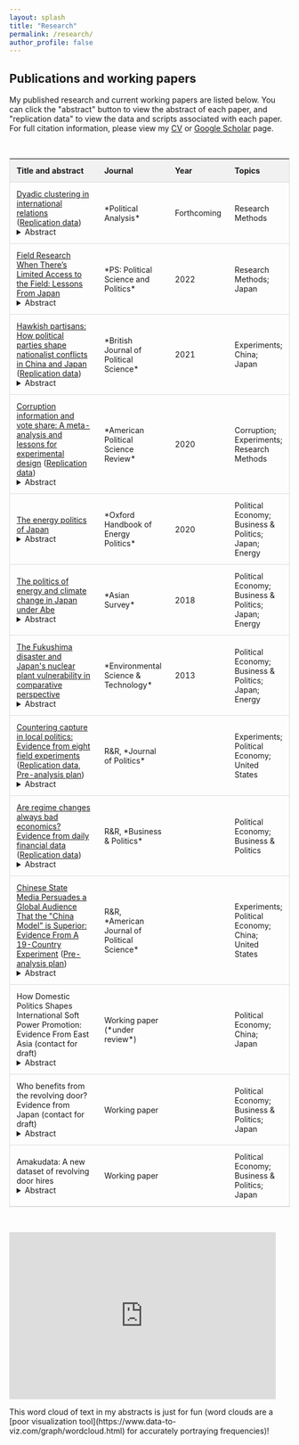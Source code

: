```yaml
---
layout: splash
title: "Research"
permalink: /research/
author_profile: false
---
```


## Publications and working papers

My published research and current working papers are listed below. You can click the "abstract" button to view the abstract of each paper, and "replication data" to view the data and scripts associated with each paper. For full citation information, please view my <a href="https://www.trevorincerti.com/files/incerti_cv.pdf">CV</a> or <a href="https://scholar.google.com/citations?user=TE5-tI0AAAAJ&hl=en&oi=ao">Google Scholar</a> page. 

<br>

<style type="text/css">

#myTable {
  border-collapse: collapse; /* Collapse borders */
  width: 100%; /* Full-width */
  border: 1px solid #ddd; /* Add a grey border */
  font-size: 14px; /* Increase font-size */
}

#myTable th, #myTable td {
  text-align: left; /* Left-align text */
  padding: 12px; /* Add padding */
}

#myTable tr {
  /* Add a bottom border to all table rows */
  border-bottom: 1px solid #ddd; 
}

#myTable tr.header, #myTable tr:hover {
  /* Add a grey background color to the table header and on hover */
  background-color: #f1f1f1;
}
</style>


<table id="myTable">
<colgroup>
<col width="55%" />
<col width="22%" />
<col width="5%" />
<col width="18%" />
</colgroup>
<thead>
<tr class="header">
<th>Title and abstract</th>
<th>Journal</th>
<th>Year</th>
<th>Topics</th>
</tr>
</thead>
<tbody>

<tr>
<td>
<a href="https://arxiv.org/abs/2109.03774">Dyadic clustering in international relations</a>  (<a href="https://dataverse.harvard.edu/dataset.xhtml?persistentId=doi:10.7910/DVN/9I0LRQ">Replication data</a>) 
  <details><summary>Abstract</summary> Quantitative empirical inquiry in international relations often relies on dyadic data. Standard analytic techniques do not account for the fact that dyads are not generally independent of one another. That is, when dyads share a constituent member (e.g., a common country), they may be statistically dependent, or "clustered." Recent work has developed dyadic clustering robust standard errors (DCRSEs) that account for this dependence. Using these DCRSEs, we reanalyzed all empirical articles published in International Organization between January 2014 and January 2020 that feature dyadic data. We find that published standard errors for key explanatory variables are, on average, approximately half as large as DCRSEs, suggesting that dyadic clustering is leading researchers to severely underestimate uncertainty. However, most (67% of) statistically significant findings remain statistically significant when using DCRSEs. We conclude that accounting for dyadic clustering is both important and feasible, and offer software in R and Stata to facilitate use of DCRSEs in future research.</details>  
</td>
<td markdown="span">*Political Analysis*</td>
<td markdown="span">Forthcoming</td>
<td markdown="span">Research Methods</td>
</tr>

<tr>
<td>
<a href="https://www.cambridge.org/core/services/aop-cambridge-core/content/view/AFFB58E13F44B31F63C58A452F57C697/S1049096522000932a.pdf/field-research-when-there-is-limited-access-to-the-field-lessons-from-japan.pdf">Field Research When There’s Limited Access to the Field: Lessons From Japan</a>  
  <details><summary>Abstract</summary> How can scholars conduct field research when there is limited access to the field? The paper first identifies how limited and uncertain field access can affect field research and then provides recommendations to address these challenges. We focus on doing field research in Japan both because of our substantive expertise, but we think that problems and solutions we outline should be applicable to a broad range of countries. Our hope is that this paper contributes to the developing literature on conducting research during times of emergency and the larger literature on best practices for field research. </details>  
</td>
<td markdown="span">*PS: Political Science and Politics*</td>
<td markdown="span">2022</td>
<td markdown="span">Research Methods; Japan</td>
</tr>

<tr>
<td>
<a href="https://www.cambridge.org/core/journals/british-journal-of-political-science/article/hawkish-partisans-how-political-parties-shape-nationalist-conflicts-in-china-and-japan/D625B68B3659A3CAD1A1D56E12AB45C3">Hawkish partisans: How political parties shape nationalist conflicts in China and Japan</a>  (<a href="https://dataverse.harvard.edu/dataset.xhtml?persistentId=doi:10.7910/DVN/S4YXQB">Replication data</a>)
  <details><summary>Abstract</summary> It is well known that regime types affect international conflicts. This article explores political parties as a mechanism through which they do so. Political parties operate in fundamentally different ways in democracies vs. non-democracies, which has consequences for foreign policy. Core supporters of a party in a democracy, if they are hawkish, may be more successful at demanding hawkish behavior from their party representatives than would be their counterparts in an autocracy. The study draws on evidence from paired experiments in democratic Japan and non-democratic China to show that supporters of the ruling party in Japan punish their leaders for discouraging nationalist protests, while ruling party insiders in China are less likely to do so. Under some circumstances, then, non-democratic regimes may be better able to rein in peace-threatening displays of nationalism.</details>  
</td>
<td markdown="span">*British Journal of Political Science*</td>
<td markdown="span">2021</td>
<td markdown="span">Experiments; China; Japan</td>
</tr>

<tr>
<td>
<a href="https://www.cambridge.org/core/services/aop-cambridge-core/content/view/AB2ACE468B04EAB85CAF7379F9DF4817/S000305542000012Xa.pdf/corruption_information_and_vote_share_a_metaanalysis_and_lessons_for_experimental_design.pdf">Corruption information and vote share: A meta-analysis and lessons for experimental design</a> (<a href="https://github.com/tincerti/corruption_meta">Replication data</a>)
  <details><summary>Abstract</summary> Debate persists on whether voters hold politicians accountable for corruption. Numerous experiments have examined whether informing voters about corrupt acts of politicians decreases their vote share. Meta-analysis demonstrates that corrupt candidates are punished by zero percentage points across field experiments, but approximately 32 points in survey experiments. I argue this discrepancy arises due to methodological differences. Small effects in field experiments may stem partially from weak treatments and noncompliance, and large effects in survey experiments are likely from social desirability bias and the lower and hypothetical nature of costs. Conjoint experiments introduce hypothetical costly trade-offs, but it may be best to interpret results in terms of realistic sets of characteristics rather than marginal effects of particular characteristics. These results suggest that survey experiments may provide point estimates that are not representative of real-world voting behavior. However, field experimental estimates may also not recover the “true” effects due to design decisions and limitations.</details>  
</td>
<td markdown="span">*American Political Science Review*</td>
<td markdown="span">2020</td>
<td markdown="span">Corruption; Experiments; Research Methods</td>
</tr>

<tr>
<td>
<a href="https://www.oxfordhandbooks.com/view/10.1093/oxfordhb/9780190861360.001.0001/oxfordhb-9780190861360-e-21">The energy politics of Japan</a>  
  <details><summary>Abstract</summary> Japanese energy policy has attracted renewed attention since the 2011 Fukushima nuclear disaster. However, Japan’s energy challenges are nothing new; as a country poor in natural resources, it has long struggled to meet its energy needs. This chapter provides an overview of Japanese energy politics, focusing on three broad topics: Japan’s modernization and energy security challenges, the politics of the utilities sector and nuclear energy, and the politics of energy conservation and climate change. In addition, the chapter discusses factors specific to Japan, such as state-business relations in the utilities sector and institutional changes since the 1990s. Japan offers both compelling puzzles—several transformative shifts in energy conservation policy, limited emphasis on renewables despite persistent energy security concerns, and reinvigoration of nuclear energy despite the Fukushima disaster—as well as important empirical opportunities for theory testing. The chapter concludes by calling for additional research that integrates insights from Japan into broader theoretical and cross-national scholarship, examines Japanese energy policy within an international context, and uses rigorous causal identification strategies to evaluate Japanese energy policy. Finally, it identifies the politics of decarbonization in Japan as a critical area for future research.</details>  
</td>
<td markdown="span">*Oxford Handbook of Energy Politics*</td>
<td markdown="span"> 2020 </td>
<td markdown="span"> Political Economy; Business & Politics; Japan; Energy</td>
</tr>

<tr>
<td>
<a href="http://tincerti.github.io/files/AS5804_01_Incerti_and_Lipscy.pdf">The politics of energy and climate change in Japan under Abe</a>  
  <details><summary>Abstract</summary> Under what we call Abenergynomics, Japanese Prime Minister Abe Shinzo has used energy policy to support the growth objectives of Abenomics, even when the associated policies are publicly unpopular, opposed by utility companies, or harmful to the environment. We show how Abenergynomics has shaped Japanese policy on nuclear power, electricity deregulation, renewable energy, and climate change. </details>  
</td>
<td markdown="span">*Asian Survey*</td>
<td markdown="span"> 2018 </td>
<td markdown="span"> Political Economy; Business & Politics; Japan; Energy </td>
</tr>

<tr>
<td>
<a href="https://pubs.acs.org/doi/pdfplus/10.1021/es4004813">The Fukushima disaster and Japan's nuclear plant vulnerability in comparative perspective</a>  
  <details><summary>Abstract</summary> We consider the vulnerability of nuclear power plants to a disaster like the one that occurred at Fukushima Daiichi. Examination of Japanese nuclear plants affected by the earthquake and tsunami on March 11, 2011 shows that three variables were crucial at the early stages of the crisis: plant elevation, sea wall elevation, and location and status of backup generators. Higher elevations for these variables, or waterproof protection of backup generators, could have mitigated or prevented the disaster. We collected information on these variables, along with historical data on run-up heights, for 89 coastal nuclear power plants in the world. The data shows that 1. Japanese plants were relatively unprotected against potential inundation in international comparison, but there was considerable variation for power plants within and outside of Japan; 2. Older power plants and plants owned by the largest utility companies appear to have been particularly unprotected. </details>  
</td>
<td markdown="span">*Environmental Science & Technology*</td>
<td markdown="span"> 2013 </td>
<td markdown="span"> Political Economy; Business & Politics; Japan; Energy </td>
</tr>

<tr>
<td>
<a href="https://www.trevorincerti.com/files/capture_in_local_politics.pdf">Countering capture in local politics: Evidence from eight field experiments</a>  (<a href="https://github.com/tincerti/council_experiment">Replication data</a>, <a href="https://osf.io/78dcn">Pre-analysis plan</a>)
  <details><summary>Abstract</summary> In the first field experiments to encourage participation in local civic bodies, I examine if outreach can reduce inequalities in who participates in city council meetings. Renter participation in local politics lags that of homeowners, who often participate to oppose housing growth. 19,951 renter households received randomly assigned emails encouraging them to comment at their city council meetings and support housing growth. Opening a message highlighting potential costs of abstention from local politics increased public comments by 1.4 percentage points versus placebo. These effects are substantively large: treatment-induced comments represented 8% of total comments and 46% of pro-housing comments across all targeted meetings. The results suggest that even low-cost outreach strategies can meaningfully increase participation in lesser-known settings like city councils and make these bodies more reflective of the general public. Further, increasing the perception that abstention is costly appears to be an effective motivator of collective action.</details>  
</td>
<td markdown="span">R&R, *Journal of Politics*</td>
<td markdown="span">  </td>
<td markdown="span"> Experiments; Political Economy; United States</td>
</tr>

<tr>
<td>
<a href="http://tincerti.github.io/files/regime_changes.pdf">Are regime changes always bad economics? Evidence from daily financial data</a> (<a href="https://github.com/dincerti/political-instability">Replication data</a>) 
  <details><summary>Abstract</summary> Political instability is commonly thought to discourage investment and reduce economic growth. By contrast, we find that different types of “irregular” regime changes - coups, assassinations, or resignations - have disparate effects on stock returns. We examine daily returns of national stock indices in every country that experienced an irregular regime change subject to data availability. Using an event study approach, we show that abnormal returns following resignations are large and positive (4%), while those following assassinations are negative and smaller in magnitude (2%). The impact of coups tends to be negative (2%), but some events result in positive abnormal returns of 10% or more. Volatility increases during times of protest preceding resignations, but no clear directionality is present. We therefore find that the expected direction and magnitude of abnormal returns is dependent on the type of political event and its expected impact on economic policy.</details>  
</td>
<td markdown="span">R&R, *Business & Politics*</td>
<td markdown="span">  </td>
<td markdown="span"> Political Economy; Business & Politics</td>
</tr>

<tr>
<td>
<a href="https://osf.io/5cafd/">Chinese State Media Persuades a Global Audience That the "China Model" is Superior: Evidence From A 19-Country Experiment</a>  (<a href="https://osf.io/nhf75">Pre-analysis plan</a>)
  <details><summary>Abstract</summary> Many are skeptical of the appeal of authoritarian political systems. By contrast, we argue that a global audience will embrace authoritarian models when they believe that autocracies can meet governance challenges better than democracies. We conduct a randomized experiment in 19 countries across 6 continents exposing a global audience to real messages from the Chinese and American governments’ external media arms. We also collect comprehensive data on the Chinese and American government’s external propaganda. Our experiment shows that exposure to a representative set of Chinese messages strengthens perceptions that the CCP delivers growth, stability, and competent leadership. It also triples the proportion of respondents who think the Chinese system is superior to the American system, from 16 to 54 percent. In head-to-head match-ups, messages from the U.S. government are less persuasive. Our findings show how autocracies build global support by selling growth and competence, with important implications for democratic resilience.</details>  
</td>
<td markdown="span">R&R, *American Journal of Political Science*</td>
<td markdown="span">  </td>
<td markdown="span"> Experiments; Political Economy; China; United States</td>
</tr>

<tr>
<td>
How Domestic Politics Shapes International Soft Power Promotion: Evidence From East Asia (contact for draft)
  <details><summary>Abstract</summary> In recent years, established democracies and ascendant autocracies have competed for the hearts and minds of citizens across the globe. In this article, we develop a novel theory of soft power effectiveness centered on the relations between soft power senders and receivers. We argue that when relations with soft power senders remain depoliticized in receivers’ domestic politics, soft power promotion fares well. When the relations are politicized, however, it risks backfiring. To test our theory, we conduct a multi-country experiment in East Asia that examines the effect of real-world Chinese and Japanese soft power promotion efforts. The experimental results lend credence to our theory. Where relations are depoliticized, soft power promotion efforts strengthen support for bilateral cooperation, and where relations are politicized, the same soft power treatments cause backlash. Our findings highlight that autocracies can effectively project soft power insofar as they retain good ties with their soft power recipients.</details>  
</td>
<td markdown="span">Working paper (*under review*) </td>
<td markdown="span">  </td>
<td markdown="span"> Political Economy; China; Japan</td>
</tr>

<tr>
<td>
Who benefits from the revolving door? Evidence from Japan (contact for draft)
  <details><summary>Abstract</summary> A growing literature finds high returns to firms connected to legislative office. Less attention has been paid to benefits from bureaucratic connections and to organizations beyond for-profit firms. Using new data recording the first non-bureaucracy position occupied by all former civil servants in Japan, as well as data on all government loans to for-profit firms and all government contracts with non-profit organizations, I test for systematic benefits that accrue to organizations that hire bureaucrats using differences-in-differences approaches. I show that for-profit firms receive larger government loans following bureaucratic hires and stock price boosts following the announcement of high-ranking bureaucratic hires. I also show that non-profit organizations receive higher value contracts in periods when former officials are in director positions at the organization. The practice of hiring former bureaucrats may therefore represent a form of unofficial government assistance to politically-connected organizations.</details>  
</td>
<td markdown="span">Working paper </td>
<td markdown="span">  </td>
<td markdown="span"> Political Economy; Business & Politics; Japan</td>
</tr>

<tr>
<td>
Amakudata: A new dataset of revolving door hires
  <details><summary>Abstract</summary> Political economists have long speculated about the effects of connections between bureaucracies and the private sector. However, data tracing flows of civil servants from the bureaucracy to the private sector remains rare. This article presents a new dataset, Amakudata, which contains individual-level data of all Japanese bureaucrats retiring into positions outside of the bureaucracy from 2009 to 2019.</details>  
</td>
<td markdown="span">Working paper </td>
<td markdown="span">  </td>
<td markdown="span"> Political Economy; Business & Politics; Japan</td>
</tr>
</tbody>
</table>


<script>
    function myFunction() {
  // Declare variables 
  var input, filter, table, tr, td, i, txtValue;
  input = document.getElementById("myInput");
  filter = input.value.toUpperCase();
  table = document.getElementById("myTable");
  tr = table.getElementsByTagName("tr");

  // Loop through all table rows, and hide those who don't match the search query
  for (i = 0; i < tr.length; i++) {
    td = tr[i].getElementsByTagName("td")[2];
    if (td) {
      txtValue = td.textContent || td.innerText;
      if (txtValue.toUpperCase().indexOf(filter) > -1) {
        tr[i].style.display = "";
      } else {
        tr[i].style.display = "none";
      }
    } 
  }
}
</script>

      
<br>

 <p float="left">
   <iframe width="95%" height="300px" scrolling="no" frameBorder="0" style="position:relative; top: 0px; left: 0px;" src="https://www.trevorincerti.com/files/abstract_wordcloud.html"></iframe>
</p>
This word cloud of text in my abstracts is just for fun (word clouds are a [poor visualization tool](https://www.data-to-viz.com/graph/wordcloud.html) for accurately portraying frequencies)!


